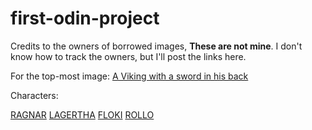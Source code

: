 # first-odin-project

Credits to the owners of borrowed images, <strong>These are not mine</strong>. I don't know how to track the owners, but I'll post the links here.

For the top-most image: <a href="https://wallpapers.com/images/featured/ragnar-lothbrok-4k-176x4vheeo04tx1n.jpg" target="_blank">A Viking with a sword in his back</a>

Characters:

<a href="https://www.looper.com/img/gallery/vikings-creator-on-why-he-chose-ragnar-as-his-focus-exclusive/intro-1610473187.jpg" target="_blank">RAGNAR</a>
<a href="https://cdna.artstation.com/p/assets/images/images/057/352/402/large/justyna-karpowicz-lagertatime2.jpg?1671383740" target="_blank">LAGERTHA</a>
<a href="https://surflegacy.net/wp-content/uploads/2023/10/FLOKI-1200x1200.jpg" target="_blank">FLOKI</a>
<a href="https://cdn.shopify.com/s/files/1/0028/3600/4976/files/rollo-vikings.jpg?v=1541754655" target="_blank">ROLLO</a>
